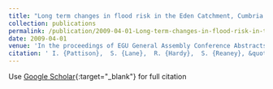 ```yaml
---
title: "Long term changes in flood risk in the Eden Catchment, Cumbria: Links to changes in Weather Types and Land Use"
collection: publications
permalink: /publication/2009-04-01-Long-term-changes-in-flood-risk-in-the-Eden-Catchment-Cumbria-Links-to-changes-in-Weather-Types-and-Land-Use
date: 2009-04-01
venue: 'In the proceedings of EGU General Assembly Conference Abstracts'
citation: ' I. {Pattison},  S. {Lane},  R. {Hardy},  S. {Reaney}, &quot;Long term changes in flood risk in the Eden Catchment, Cumbria: Links to changes in Weather Types and Land Use.&quot; In the proceedings of EGU General Assembly Conference Abstracts, 2009.'
---
```

Use [Google Scholar](https://scholar.google.com/scholar?q=Long+term+changes+in+flood+risk+in+the+Eden+Catchment,+Cumbria:+Links+to+changes+in+Weather+Types+and+Land+Use){:target="_blank"} for full citation